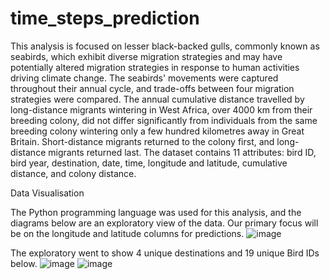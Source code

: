 # time_steps_prediction
This analysis is focused on lesser black-backed gulls, commonly known as seabirds, which exhibit diverse migration strategies and may have potentially altered migration strategies in response to human activities driving climate change. The seabirds' movements were captured throughout their annual cycle, and trade-offs between four migration strategies were compared. The annual cumulative distance travelled by long-distance migrants wintering in West Africa, over 4000 km from their breeding colony, did not differ significantly from individuals from the same breeding colony wintering only a few hundred kilometres away in Great Britain. Short-distance migrants returned to the colony first, and long-distance migrants returned last.
The dataset contains 11 attributes: bird ID, bird year, destination, date, time, longitude and latitude, cumulative distance, and colony distance.


Data Visualisation

The Python programming language was used for this analysis, and the diagrams below are an exploratory view of the data. Our primary focus will be on the longitude and latitude columns for predictions.
![image](https://user-images.githubusercontent.com/99766998/159179469-77603b98-efb1-4f7b-9e9b-4037961e2222.png)

The exploratory went to show 4 unique destinations and 19 unique Bird IDs below.
![image](https://user-images.githubusercontent.com/99766998/159179517-52135b57-4e95-494e-a5d7-7636b56ed0ef.png)
![image](https://user-images.githubusercontent.com/99766998/159184038-69b0ec3b-4d87-4f7b-ae50-e80e569ebb81.png)
